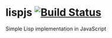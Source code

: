 # lispjs [![Build Status](https://travis-ci.org/amitayh/lispjs.svg?branch=master)](https://travis-ci.org/amitayh/lispjs)

Simple Lisp implementation in JavaScript
